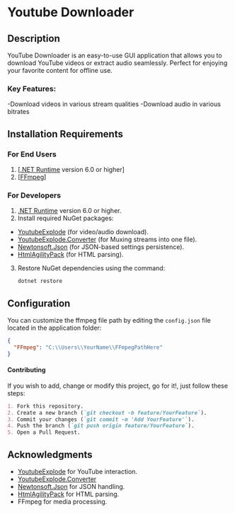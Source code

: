 # Youtube Downloader

## Description
YouTube Downloader is an easy-to-use GUI application that allows you to download YouTube videos or extract audio seamlessly. 
Perfect for enjoying your favorite content for offline use.

### Key Features:
-Download videos in various stream qualities
-Download audio in various bitrates

## Installation Requirements

### For End Users
1. [[.NET Runtime](https://dotnet.microsoft.com/download) version 6.0 or higher]
2. [[FFmpeg](https://ffmpeg.org/)]

### For Developers
1. [.NET Runtime](https://dotnet.microsoft.com/download) version 6.0 or higher.
2. Install required NuGet packages:
  - [YoutubeExplode](https://github.com/Tyrrrz/YoutubeExplode) (for video/audio download).
  - [YoutubeExplode.Converter](https://github.com/Tyrrrz/YoutubeExplode.Converter) (for Muxing streams into one file).
  - [Newtonsoft.Json](https://www.newtonsoft.com/json) (for JSON-based settings persistence).
  - [HtmlAgilityPack](https://html-agility-pack.net/download) (for HTML parsing).
3. Restore NuGet dependencies using the command:
   ```bash
   dotnet restore
   ```

## Configuration

You can customize the ffmpeg file path by editing the `config.json` file located in the application folder:

```json
{
  "FFmpeg": "C:\\Users\\YourName\\FFmpegPathHere"
}
```

#### Contributing

If you wish to add, change or modify this project, go for it!,
just follow these steps:

```markdown
1. Fork this repository.
2. Create a new branch (`git checkout -b feature/YourFeature`).
3. Commit your changes (`git commit -m 'Add YourFeature'`).
4. Push the branch (`git push origin feature/YourFeature`).
5. Open a Pull Request.
```
## Acknowledgments
- [YoutubeExplode](https://github.com/Tyrrrz/YoutubeExplode) for YouTube interaction.
- [YoutubeExplode.Converter](https://github.com/Tyrrrz/YoutubeExplode.Converter)
- [Newtonsoft.Json](https://www.newtonsoft.com/json) for JSON handling.
- [HtmlAgilityPack](https://html-agility-pack.net/download) for HTML parsing.
- FFmpeg for media processing.


